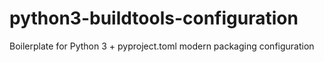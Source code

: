 # python3-buildtools-configuration
Boilerplate for Python 3 + pyproject.toml modern packaging configuration
